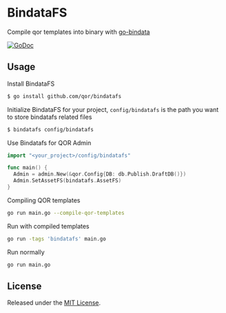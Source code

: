 # BindataFS

Compile qor templates into binary with [go-bindata](https://github.com/jteeuwen/go-bindata)

[![GoDoc](https://godoc.org/github.com/qor/bindatafs?status.svg)](https://godoc.org/github.com/qor/bindatafs)

## Usage

Install BindataFS

```sh
$ go install github.com/qor/bindatafs
```

Initialize BindataFS for your project, `config/bindatafs` is the path you want to store bindatafs related files

```sh
$ bindatafs config/bindatafs
```

Use Bindatafs for QOR Admin

```go
import "<your_project>/config/bindatafs"

func main() {
  Admin = admin.New(&qor.Config{DB: db.Publish.DraftDB()})
  Admin.SetAssetFS(bindatafs.AssetFS)
}
```

Compiling QOR templates

```sh
go run main.go --compile-qor-templates
```

Run with compiled templates

```sh
go run -tags 'bindatafs' main.go
```

Run normally

```sh
go run main.go
```

## License

Released under the [MIT License](http://opensource.org/licenses/MIT).

